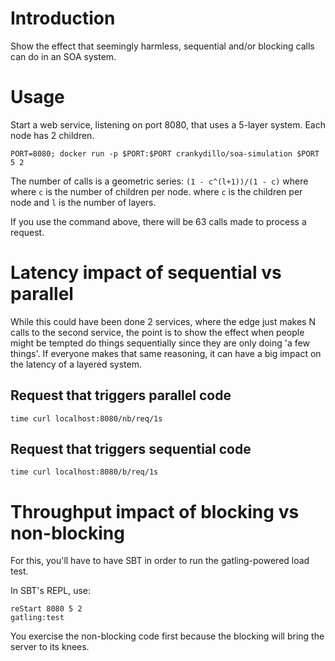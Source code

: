 # Introduction

Show the effect that seemingly harmless, sequential and/or blocking calls can
do in an SOA system.

# Usage

Start a web service, listening on port 8080, that uses a 5-layer system.  Each
node has 2 children.

```
PORT=8080; docker run -p $PORT:$PORT crankydillo/soa-simulation $PORT 5 2
```

The number of calls is a geometric series: `(1 - c^(l+1))/(1 - c)` where where
`c` is the number of children per node.   where `c` is the children per node
and `l` is the number of layers.  

If you use the command above, there will be 63 calls made to process a request.

# Latency impact of sequential vs parallel

While this could have been done 2 services, where the edge just makes N calls
to the second service, the point is to show the effect when people might be
tempted do things sequentially since they are only doing 'a few things'.  If
everyone makes that same reasoning, it can have a big impact on the latency of
a layered system.

## Request that triggers parallel code

```
time curl localhost:8080/nb/req/1s
```

## Request that triggers sequential code

```
time curl localhost:8080/b/req/1s
```

# Throughput impact of blocking vs non-blocking

For this, you'll have to have SBT in order to run the gatling-powered load
test.

In SBT's REPL, use:

```
reStart 8080 5 2
gatling:test
```

You exercise the non-blocking code first because the blocking will bring the
server to its knees.
